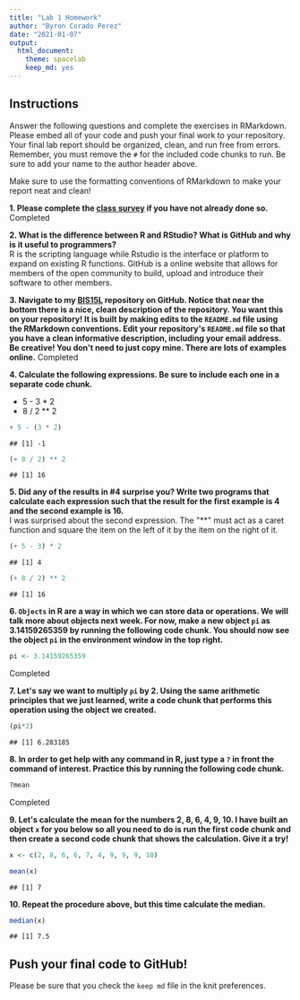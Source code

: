 ```yaml
---
title: "Lab 1 Homework"
author: "Byron Corado Perez"
date: "2021-01-07"
output:
  html_document: 
    theme: spacelab
    keep_md: yes
---
```


## Instructions
Answer the following questions and complete the exercises in RMarkdown. Please embed all of your code and push your final work to your repository. Your final lab report should be organized, clean, and run free from errors. Remember, you must remove the `#` for the included code chunks to run. Be sure to add your name to the author header above.  

Make sure to use the formatting conventions of RMarkdown to make your report neat and clean!  

**1. Please complete the [class survey](https://forms.gle/AHHXd3aobaAdkkFg9) if you have not already done so.**
Completed

**2. What is the difference between R and RStudio? What is GitHub and why is it useful to programmers?**  
R is the scripting language while Rstudio is the interface or platform to expand on existing R functions. GitHub is a online website that allows for members of the open community to build, upload and introduce their software to other members.

**3. Navigate to my [BIS15L](https://github.com/jmledford3115/BIS15LW2021_jledford) repository on GitHub. Notice that near the bottom there is a nice, clean description of the repository. You want this on your repository! It is built by making edits to the `README.md` file using the RMarkdown conventions. Edit your repository's `README.md` file so that you have a clean informative description, including your email address. Be creative! You don't need to just copy mine. There are lots of examples online.**
Completed

**4. Calculate the following expressions. Be sure to include each one in a separate code chunk.**  
  + 5 - 3 * 2  
  + 8 / 2 ** 2  

```r
+ 5 - (3 * 2)
```

```
## [1] -1
```

```r
(+ 8 / 2) ** 2  
```

```
## [1] 16
```

**5. Did any of the results in #4 surprise you? Write two programs that calculate each expression such that the result for the first example is 4 and the second example is 16.**    
I was surprised about the second expression. The "**" must act as a caret function and square the item on the left of it by the item on the right of it.

```r
(+ 5 - 3) * 2
```

```
## [1] 4
```

```r
(+ 8 / 2) ** 2  
```

```
## [1] 16
```

**6. `Objects` in R are a way in which we can store data or operations. We will talk more about objects next week. For now, make a new object `pi` as 3.14159265359 by running the following code chunk. You should now see the object `pi` in the environment window in the top right.**  

```r
pi <- 3.14159265359
```
Completed

**7. Let's say we want to multiply `pi` by 2. Using the same arithmetic principles that we just learned, write a code chunk that performs this operation using the object we created.**  

```r
(pi*2)
```

```
## [1] 6.283185
```

**8. In order to get help with any command in R, just type a `?` in front the command of interest. Practice this by running the following code chunk.**  

```r
?mean
```
Completed

**9. Let's calculate the mean for the numbers 2, 8, 6, 4, 9, 10. I have built an object `x` for you below so all you need to do is run the first code chunk and then create a second code chunk that shows the calculation. Give it a try!**  

```r
x <- c(2, 8, 6, 6, 7, 4, 9, 9, 9, 10)
```

```r
mean(x)
```

```
## [1] 7
```

**10. Repeat the procedure above, but this time calculate the median.**  

```r
median(x)
```

```
## [1] 7.5
```

## Push your final code to GitHub!
Please be sure that you check the `keep md` file in the knit preferences.  
